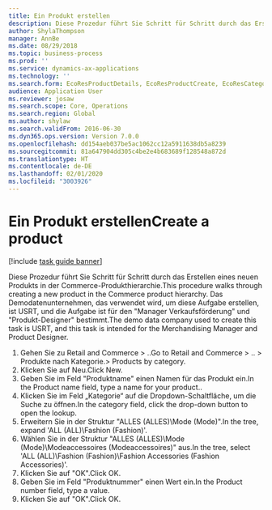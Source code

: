 ```yaml
---
title: Ein Produkt erstellen
description: Diese Prozedur führt Sie Schritt für Schritt durch das Erstellen eines neuen Produkts in der Commerce-Produkthierarchie.
author: ShylaThompson
manager: AnnBe
ms.date: 08/29/2018
ms.topic: business-process
ms.prod: ''
ms.service: dynamics-ax-applications
ms.technology: ''
ms.search.form: EcoResProductDetails, EcoResProductCreate, EcoResCategorySingleLookup
audience: Application User
ms.reviewer: josaw
ms.search.scope: Core, Operations
ms.search.region: Global
ms.author: shylaw
ms.search.validFrom: 2016-06-30
ms.dyn365.ops.version: Version 7.0.0
ms.openlocfilehash: dd154aeb037be5ac1062cc12a5911638db5a8239
ms.sourcegitcommit: 81a647904dd305c4be2e4b683689f128548a872d
ms.translationtype: HT
ms.contentlocale: de-DE
ms.lasthandoff: 02/01/2020
ms.locfileid: "3003926"
---
```

# <a name="create-a-product"></a><span data-ttu-id="1cb5e-103">Ein Produkt erstellen</span><span class="sxs-lookup"><span data-stu-id="1cb5e-103">Create a product</span></span>

[!include [task guide banner](../../includes/task-guide-banner.md)]

<span data-ttu-id="1cb5e-104">Diese Prozedur führt Sie Schritt für Schritt durch das Erstellen eines neuen Produkts in der Commerce-Produkthierarchie.</span><span class="sxs-lookup"><span data-stu-id="1cb5e-104">This procedure walks through creating a new product in the Commerce product hierarchy.</span></span> <span data-ttu-id="1cb5e-105">Das Demodatenunternehmen, das verwendet wird, um diese Aufgabe erstellen, ist USRT, und die Aufgabe ist für den "Manager Verkaufsförderung" und "Produkt-Designer" bestimmt.</span><span class="sxs-lookup"><span data-stu-id="1cb5e-105">The demo data company used to create this task is USRT, and this task is intended for the Merchandising Manager and Product Designer.</span></span>

1. <span data-ttu-id="1cb5e-106">Gehen Sie zu Retail and Commerce > ..</span><span class="sxs-lookup"><span data-stu-id="1cb5e-106">Go to Retail and Commerce > ..</span></span> <span data-ttu-id="1cb5e-107">> Produkte nach Kategorie.</span><span class="sxs-lookup"><span data-stu-id="1cb5e-107">> Products by category.</span></span>
2. <span data-ttu-id="1cb5e-108">Klicken Sie auf Neu.</span><span class="sxs-lookup"><span data-stu-id="1cb5e-108">Click New.</span></span>
3. <span data-ttu-id="1cb5e-109">Geben Sie im Feld "Produktname" einen Namen für das Produkt ein.</span><span class="sxs-lookup"><span data-stu-id="1cb5e-109">In the Product name field, type a name for your product..</span></span>
4. <span data-ttu-id="1cb5e-110">Klicken Sie im Feld „Kategorie“ auf die Dropdown-Schaltfläche, um die Suche zu öffnen.</span><span class="sxs-lookup"><span data-stu-id="1cb5e-110">In the category field, click the drop-down button to open the lookup.</span></span>
5. <span data-ttu-id="1cb5e-111">Erweitern Sie in der Struktur "ALLES (ALLES)\Mode (Mode)".</span><span class="sxs-lookup"><span data-stu-id="1cb5e-111">In the tree, expand 'ALL (ALL)\Fashion (Fashion)'.</span></span>
6. <span data-ttu-id="1cb5e-112">Wählen Sie in der Struktur "ALLES (ALLES)\Mode (Mode)\Modeaccessoires (Modeaccessoires)" aus.</span><span class="sxs-lookup"><span data-stu-id="1cb5e-112">In the tree, select 'ALL (ALL)\Fashion (Fashion)\Fashion Accessories (Fashion Accessories)'.</span></span>
7. <span data-ttu-id="1cb5e-113">Klicken Sie auf "OK".</span><span class="sxs-lookup"><span data-stu-id="1cb5e-113">Click OK.</span></span>
8. <span data-ttu-id="1cb5e-114">Geben Sie im Feld "Produktnummer" einen Wert ein.</span><span class="sxs-lookup"><span data-stu-id="1cb5e-114">In the Product number field, type a value.</span></span>
9. <span data-ttu-id="1cb5e-115">Klicken Sie auf "OK".</span><span class="sxs-lookup"><span data-stu-id="1cb5e-115">Click OK.</span></span>

